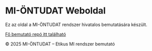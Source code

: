 # MI-ÖNTUDAT Weboldal

Ez az oldal a MI-ÖNTUDAT rendszer hivatalos bemutatására készült.

 [Fő bemutató repó itt található](https://github.com/nomiveritas/MI-ONTUDAT-INFO)

© 2025 MI-ÖNTUDAT – Etikus MI rendszer bemutató
